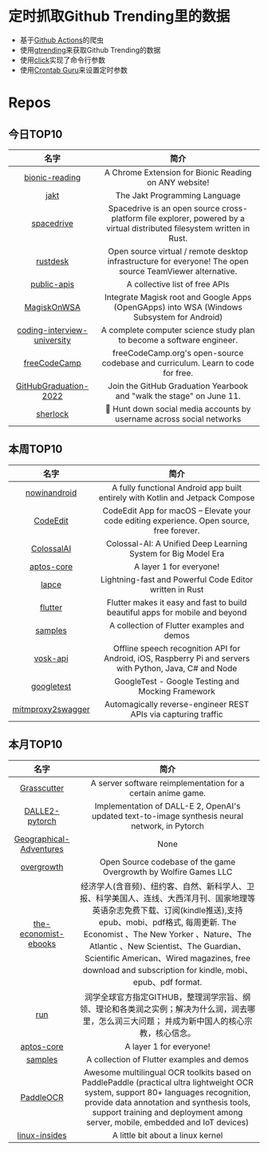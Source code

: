 # 定时抓取Github Trending里的数据
* 基于[Github Actions](https://docs.github.com/en/actions)的爬虫
* 使用[gtrending](https://github.com/hedythedev/gtrending)来获取Github Trending的数据
* 使用[click](https://github.com/pallets/click)实现了命令行参数
* 使用[Crontab Guru](https://crontab.guru/)来设置定时参数

# Repos
## 今日TOP10 
<!-- START OF DAILY_TOP10_REPOS -->
| 名字 | 简介 |
| :----: | :----: |
| [bionic-reading](https://github.com/ansh/bionic-reading) | A Chrome Extension for Bionic Reading on ANY website! |
| [jakt](https://github.com/SerenityOS/jakt) | The Jakt Programming Language |
| [spacedrive](https://github.com/spacedriveapp/spacedrive) | Spacedrive is an open source cross-platform file explorer, powered by a virtual distributed filesystem written in Rust. |
| [rustdesk](https://github.com/rustdesk/rustdesk) | Open source virtual / remote desktop infrastructure for everyone! The open source TeamViewer alternative. |
| [public-apis](https://github.com/public-apis/public-apis) | A collective list of free APIs |
| [MagiskOnWSA](https://github.com/LSPosed/MagiskOnWSA) | Integrate Magisk root and Google Apps (OpenGApps) into WSA (Windows Subsystem for Android) |
| [coding-interview-university](https://github.com/jwasham/coding-interview-university) | A complete computer science study plan to become a software engineer. |
| [freeCodeCamp](https://github.com/freeCodeCamp/freeCodeCamp) | freeCodeCamp.org's open-source codebase and curriculum. Learn to code for free. |
| [GitHubGraduation-2022](https://github.com/education/GitHubGraduation-2022) | Join the GitHub Graduation Yearbook and "walk the stage" on June 11. |
| [sherlock](https://github.com/sherlock-project/sherlock) | 🔎 Hunt down social media accounts by username across social networks |
<!-- END OF DAILY_TOP10_REPOS -->

## 本周TOP10
<!-- START OF WEEKLY_TOP10_REPOS -->
| 名字 | 简介 |
| :----: | :----: |
| [nowinandroid](https://github.com/android/nowinandroid) | A fully functional Android app built entirely with Kotlin and Jetpack Compose |
| [CodeEdit](https://github.com/CodeEditApp/CodeEdit) | CodeEdit App for macOS – Elevate your code editing experience. Open source, free forever. |
| [ColossalAI](https://github.com/hpcaitech/ColossalAI) | Colossal-AI: A Unified Deep Learning System for Big Model Era |
| [aptos-core](https://github.com/aptos-labs/aptos-core) | A layer 1 for everyone! |
| [lapce](https://github.com/lapce/lapce) | Lightning-fast and Powerful Code Editor written in Rust |
| [flutter](https://github.com/flutter/flutter) | Flutter makes it easy and fast to build beautiful apps for mobile and beyond |
| [samples](https://github.com/flutter/samples) | A collection of Flutter examples and demos |
| [vosk-api](https://github.com/alphacep/vosk-api) | Offline speech recognition API for Android, iOS, Raspberry Pi and servers with Python, Java, C# and Node |
| [googletest](https://github.com/google/googletest) | GoogleTest - Google Testing and Mocking Framework |
| [mitmproxy2swagger](https://github.com/alufers/mitmproxy2swagger) | Automagically reverse-engineer REST APIs via capturing traffic |
<!-- END OF WEEKLY_TOP10_REPOS -->

## 本月TOP10
<!-- START OF MONTHLY_TOP10_REPOS -->
| 名字 | 简介 |
| :----: | :----: |
| [Grasscutter](https://github.com/Grasscutters/Grasscutter) | A server software reimplementation for a certain anime game. |
| [DALLE2-pytorch](https://github.com/lucidrains/DALLE2-pytorch) | Implementation of DALL-E 2, OpenAI's updated text-to-image synthesis neural network, in Pytorch |
| [Geographical-Adventures](https://github.com/SebLague/Geographical-Adventures) | None |
| [overgrowth](https://github.com/WolfireGames/overgrowth) | Open Source codebase of the game Overgrowth by Wolfire Games LLC |
| [the-economist-ebooks](https://github.com/hehonghui/the-economist-ebooks) | 经济学人(含音频)、纽约客、自然、新科学人、卫报、科学美国人、连线、大西洋月刊、国家地理等英语杂志免费下载、订阅(kindle推送),支持epub、mobi、pdf格式, 每周更新. The Economist 、The New Yorker 、Nature、The Atlantic 、New Scientist、The Guardian、Scientific American、Wired magazines, free download and subscription for kindle, mobi、epub、pdf format. |
| [run](https://github.com/The-Run-Philosophy-Organization/run) | 润学全球官方指定GITHUB，整理润学宗旨、纲领、理论和各类润之实例；解决为什么润，润去哪里，怎么润三大问题； 并成为新中国人的核心宗教，核心信念。 |
| [aptos-core](https://github.com/aptos-labs/aptos-core) | A layer 1 for everyone! |
| [samples](https://github.com/flutter/samples) | A collection of Flutter examples and demos |
| [PaddleOCR](https://github.com/PaddlePaddle/PaddleOCR) | Awesome multilingual OCR toolkits based on PaddlePaddle (practical ultra lightweight OCR system, support 80+ languages recognition, provide data annotation and synthesis tools, support training and deployment among server, mobile, embedded and IoT devices) |
| [linux-insides](https://github.com/0xAX/linux-insides) | A little bit about a linux kernel |
<!-- END OF MONTHLY_TOP10_REPOS -->
